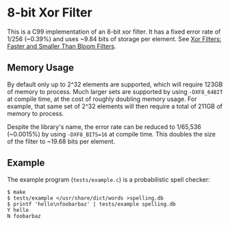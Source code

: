 # 8-bit Xor Filter

This is a C99 implementation of an 8-bit xor filter. It has a fixed
error rate of 1/256 (~0.39%) and uses ~9.84 bits of storage per element.
See [Xor Filters: Faster and Smaller Than Bloom Filters][ref].

## Memory Usage

By default only up to 2^32 elements are supported, which will require
123GB of memory to process. Much larger sets are supported by using
`-DXF8_64BIT` at compile time, at the cost of roughly doubling memory
usage. For example, that same set of 2^32 elements will then require a
total of 211GB of memory to process.

Despite the library's name, the error rate can be reduced to 1/65,536
(~0.0015%) by using `-DXF8_BITS=16` at compile time. This doubles the
size of the filter to ~19.68 bits per element.

## Example

The example program (`tests/example.c`) is a probabilistic spell checker:

```
$ make
$ tests/example </usr/share/dict/words >spelling.db
$ printf 'hello\nfoobarbaz' | tests/example spelling.db
Y hello
N foobarbaz
```

[ref]: https://arxiv.org/abs/1912.08258
